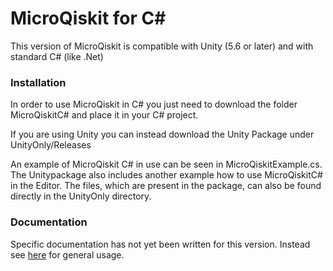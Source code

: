 # MicroQiskit for C#

This version of MicroQiskit is compatible with Unity (5.6 or later) and with standard C# (like .Net)

### Installation

In order to use MicroQiskit in C# you just need to download the folder MicroQiskitC# and place it in your C# project.

If you are using Unity you can instead download the Unity Package under UnityOnly/Releases

An example of MicroQiskit C# in use can be seen in MicroQiskitExample.cs. 
The Unitypackage also includes another example how to use MicroQiskitC# in the Editor.
The files, which are present in the package, can also be found directly in the UnityOnly directory.

### Documentation

Specific documentation has not yet been written for this version. Instead see [here](https://microqiskit.readthedocs.io/en/latest/#) for general usage.